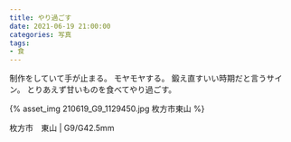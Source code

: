 ```yaml
---
title: やり過ごす
date: 2021-06-19 21:00:00
categories: 写真
tags:
- 食
---
```


制作をしていて手が止まる。
モヤモヤする。
鍛え直すいい時期だと言うサイン。
とりあえず甘いものを食べてやり過ごす。

{% asset_img 210619_G9_1129450.jpg 枚方市東山 %}

枚方市　東山 | G9/G42.5mm
